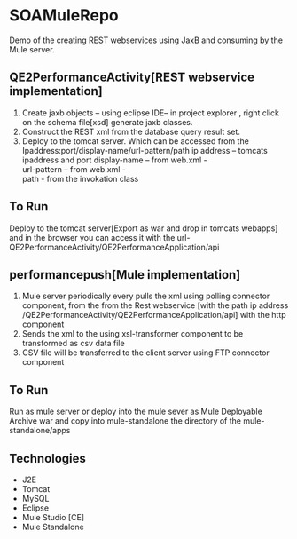 SOAMuleRepo
==================
Demo of the creating REST webservices using JaxB and consuming by the Mule server.

QE2PerformanceActivity[REST webservice implementation]
-------
1.	Create jaxb objects – using eclipse IDE– in project explorer , right click on the schema file[xsd] generate jaxb classes.
2.	Construct the REST xml from the database query result set.
3.	Deploy to the tomcat server. 
Which can be accessed from the 
Ipaddress:port/display-name/url-pattern/path
ip address – tomcats ipaddress and port
display-name – from web.xml -  
url-pattern – from web.xml -  
path -  from the invokation class     

To Run
-------
Deploy to the tomcat server[Export as war and drop in tomcats webapps] and in the browser you can access it with the url- QE2PerformanceActivity/QE2PerformanceApplication/api

performancepush[Mule implementation]
--------------
1.	Mule server periodically every pulls the xml using polling connector component, from the from the Rest webservice [with the path ip address /QE2PerformanceActivity/QE2PerformanceApplication/api] with the http component
2.	Sends the xml to the using  xsl-transformer component to be transformed as csv data file
3.	CSV file will be transferred to the client server using FTP connector component


To Run
-------
Run as mule server or deploy into the mule sever as Mule Deployable Archive war and copy into mule-standalone the directory of the mule-standalone/apps



Technologies
---------
- J2E
- Tomcat
- MySQL
- Eclipse 
- Mule Studio [CE]
- Mule Standalone


